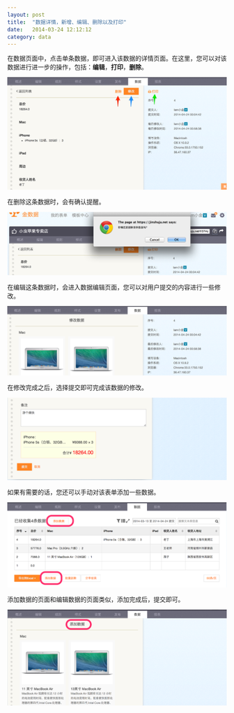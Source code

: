 ```yaml
---
layout: post
title:  "数据详情，新增、编辑、删除以及打印"
date:   2014-03-24 12:12:12
category: data
---
```


在数据页面中，点击单条数据，即可进入该数据的详情页面。在这里，您可以对该数据进行进一步的操作，包括：**编辑**，**打印**，**删除**。

![index](/images/data-operations-index.png)

在删除这条数据时，会有确认提醒。

![delete](/images/data-operations-delete.png)

在编辑这条数据时，会进入数据编辑页面，您可以对用户提交的内容进行一些修改。

![edit_1](/images/data-operations-edit_1.png)

在修改完成之后，选择提交即可完成该数据的修改。

![edit_2](/images/data-operations-edit_2.png)

如果有需要的话，您还可以手动对该表单添加一些数据。

![add_1](/images/data-operations-add_1.png)

添加数据的页面和编辑数据的页面类似，添加完成后，提交即可。

![add_2](/images/data-operations-add_2.png)